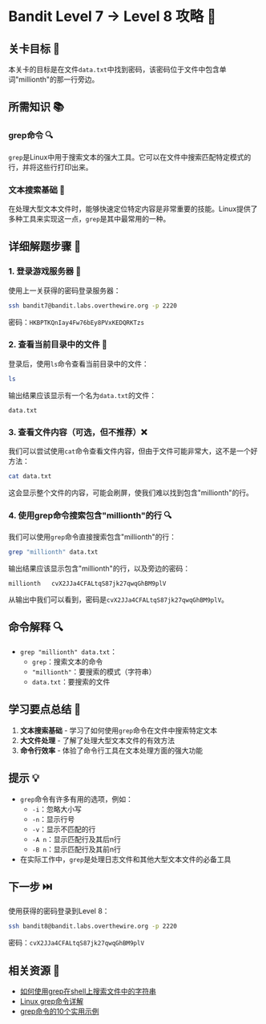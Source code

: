 # Bandit Level 7 → Level 8 攻略 📝

## 关卡目标 🎯

本关卡的目标是在文件`data.txt`中找到密码，该密码位于文件中包含单词"millionth"的那一行旁边。

## 所需知识 📚

### grep命令 🔍

`grep`是Linux中用于搜索文本的强大工具。它可以在文件中搜索匹配特定模式的行，并将这些行打印出来。

### 文本搜索基础 📖

在处理大型文本文件时，能够快速定位特定内容是非常重要的技能。Linux提供了多种工具来实现这一点，`grep`是其中最常用的一种。

## 详细解题步骤 📝

### 1. 登录游戏服务器 🔐

使用上一关获得的密码登录服务器：

```bash
ssh bandit7@bandit.labs.overthewire.org -p 2220
```

密码：`HKBPTKQnIay4Fw76bEy8PVxKEDQRKTzs`

### 2. 查看当前目录中的文件 👀

登录后，使用`ls`命令查看当前目录中的文件：

```bash
ls
```

输出结果应该显示有一个名为`data.txt`的文件：

```
data.txt
```

### 3. 查看文件内容（可选，但不推荐）❌

我们可以尝试使用`cat`命令查看文件内容，但由于文件可能非常大，这不是一个好方法：

```bash
cat data.txt
```

这会显示整个文件的内容，可能会刷屏，使我们难以找到包含"millionth"的行。

### 4. 使用grep命令搜索包含"millionth"的行 🔍

我们可以使用`grep`命令直接搜索包含"millionth"的行：

```bash
grep "millionth" data.txt
```

输出结果应该显示包含"millionth"的行，以及旁边的密码：

```
millionth	cvX2JJa4CFALtqS87jk27qwqGhBM9plV
```

从输出中我们可以看到，密码是`cvX2JJa4CFALtqS87jk27qwqGhBM9plV`。

## 命令解释 🔍

- `grep "millionth" data.txt`：
  - `grep`：搜索文本的命令
  - `"millionth"`：要搜索的模式（字符串）
  - `data.txt`：要搜索的文件

## 学习要点总结 📌

1. **文本搜索基础** - 学习了如何使用`grep`命令在文件中搜索特定文本
2. **大文件处理** - 了解了处理大型文本文件的有效方法
3. **命令行效率** - 体验了命令行工具在文本处理方面的强大功能

## 提示 💡

- `grep`命令有许多有用的选项，例如：
  - `-i`：忽略大小写
  - `-n`：显示行号
  - `-v`：显示不匹配的行
  - `-A n`：显示匹配行及其后n行
  - `-B n`：显示匹配行及其前n行
- 在实际工作中，`grep`是处理日志文件和其他大型文本文件的必备工具

## 下一步 ⏭️

使用获得的密码登录到Level 8：

```bash
ssh bandit8@bandit.labs.overthewire.org -p 2220
```

密码：`cvX2JJa4CFALtqS87jk27qwqGhBM9plV`

## 相关资源 🔗

- [如何使用grep在shell上搜索文件中的字符串](https://www.howtoforge.com/tutorial/linux-grep-command/)
- [Linux grep命令详解](https://www.geeksforgeeks.org/grep-command-in-unixlinux/)
- [grep命令的10个实用示例](https://www.tecmint.com/12-practical-examples-of-linux-grep-command/)
